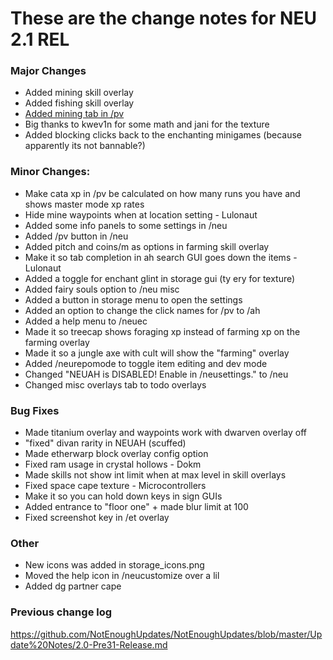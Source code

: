 # These are the change notes for NEU 2.1 REL

### **Major Changes**
- Added mining skill overlay
- Added fishing skill overlay
- [Added mining tab in /pv](https://cdn.discordapp.com/attachments/832652653292027904/903619242384056370/unknown.png)
- Big thanks to kwev1n for some math and jani for the texture
- Added blocking clicks back to the enchanting minigames (because apparently its not bannable?)
### **Minor Changes:**
- Make cata xp in /pv be calculated on how many runs you have and shows master mode xp rates
- Hide mine waypoints when at location setting - Lulonaut
- Added some info panels to some settings in /neu
- Added /pv button in /neu 
- Added pitch and coins/m as options in farming skill overlay
- Make it so tab completion in ah search GUI goes down the items - Lulonaut
- Added a toggle for enchant glint in storage gui (ty ery for texture)
- Added fairy souls option to /neu misc
- Added a button in storage menu to open the settings
- Added an option to change the click names for /pv to /ah
- Added a help menu to /neuec
- Made it so treecap shows foraging xp instead of farming xp on the farming overlay
- Made it so a jungle axe with cult will show the "farming" overlay
- Added /neurepomode to toggle item editing and dev mode
- Changed "NEUAH is DISABLED! Enable in /neusettings." to /neu
- Changed misc overlays tab to todo overlays
### **Bug Fixes**
- Made titanium overlay and waypoints work with dwarven overlay off
- "fixed" divan rarity in NEUAH (scuffed)
- Made etherwarp block overlay config option
- Fixed ram usage in crystal hollows - Dokm
- Made skills not show int limit when at max level in skill overlays
- Fixed space cape texture - Microcontrollers
- Make it so you can hold down keys in sign GUIs
- Added entrance to "floor one" + made blur limit at 100
- Fixed screenshot key in /et overlay
### **Other**
- New icons was added in storage_icons.png
- Moved the help icon in /neucustomize over a lil
- Added dg partner cape
### **Previous change log**
https://github.com/NotEnoughUpdates/NotEnoughUpdates/blob/master/Update%20Notes/2.0-Pre31-Release.md
